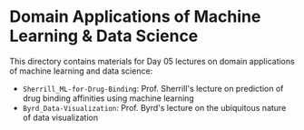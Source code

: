 Domain Applications of Machine Learning & Data Science
======================================================

This directory contains materials for Day 05 lectures on domain
applications of machine learning and data science:

- `Sherrill_ML-for-Drug-Binding`: Prof. Sherrill's lecture on prediction
of drug binding affinities using machine learning
- `Byrd_Data-Visualization`: Prof. Byrd's lecture on the ubiquitous
nature of data visualization




